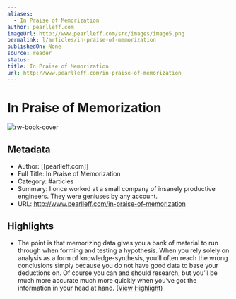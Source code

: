 ```yaml
---
aliases:
  - In Praise of Memorization
author: pearlleff.com
imageUrl: http://www.pearlleff.com/src/images/image5.png
permalink: l/articles/in-praise-of-memorization
publishedOn: None
source: reader
status: 
title: In Praise of Memorization
url: http://www.pearlleff.com/in-praise-of-memorization
---
```

# In Praise of Memorization

![rw-book-cover](http://www.pearlleff.com/src/images/image5.png)

## Metadata

- Author: [[pearlleff.com]]
- Full Title: In Praise of Memorization
- Category: #articles
- Summary: I once worked at a small company of insanely productive engineers. They were geniuses by any account.
- URL: http://www.pearlleff.com/in-praise-of-memorization

## Highlights

- The point is that memorizing data gives you a bank of material to run through when forming and testing a hypothesis. When you rely solely on analysis as a form of knowledge-synthesis, you’ll often reach the wrong conclusions simply because you do not have good data to base your deductions on. Of course you can and should research, but you’ll be much more accurate much more quickly when you’ve got the information in your head at hand. ([View Highlight](https://read.readwise.io/read/01h7d9jhz4em33gehzv4s7agkk))
